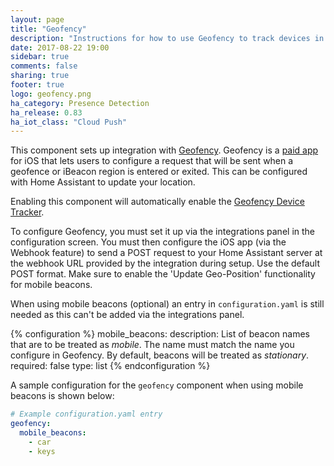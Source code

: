 ```yaml
---
layout: page
title: "Geofency"
description: "Instructions for how to use Geofency to track devices in Home Assistant."
date: 2017-08-22 19:00
sidebar: true
comments: false
sharing: true
footer: true
logo: geofency.png
ha_category: Presence Detection
ha_release: 0.83
ha_iot_class: "Cloud Push"
---
```


This component sets up integration with [Geofency](http://www.geofency.com/). Geofency is a [paid app](https://itunes.apple.com/app/id615538630) for iOS that lets users to configure a request that will be sent when a geofence or iBeacon region is entered or exited. This can be configured with Home Assistant to update your location.

Enabling this component will automatically enable the [Geofency Device Tracker](/components/device_tracker.geofency/).

To configure Geofency, you must set it up via the integrations panel in the configuration screen. You must then configure the iOS app (via the Webhook feature) to send a POST request to your Home Assistant server at the webhook URL provided by the integration during setup. Use the default POST format. Make sure to enable the 'Update Geo-Position' functionality for mobile beacons.

When using mobile beacons (optional) an entry in `configuration.yaml` is still needed as this can't be added via the integrations panel.

{% configuration %}
mobile_beacons:
  description: List of beacon names that are to be treated as *mobile*. The name must match the name you configure in Geofency. By default, beacons will be treated as *stationary*.
  required: false
  type: list
{% endconfiguration %}

A sample configuration for the `geofency` component when using mobile beacons is shown below:

```yaml
# Example configuration.yaml entry
geofency:
  mobile_beacons:
    - car
    - keys
```
